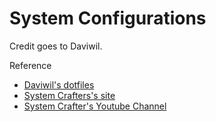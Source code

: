 # System Configurations

Credit goes to Daviwil.

Reference
- [Daviwil's dotfiles](github.com/daviwil/dotfiles)
- [System Crafters's site](https://systemcrafters.net/)
- [System Crafter's Youtube Channel](https://www.youtube.com/@SystemCrafters)
